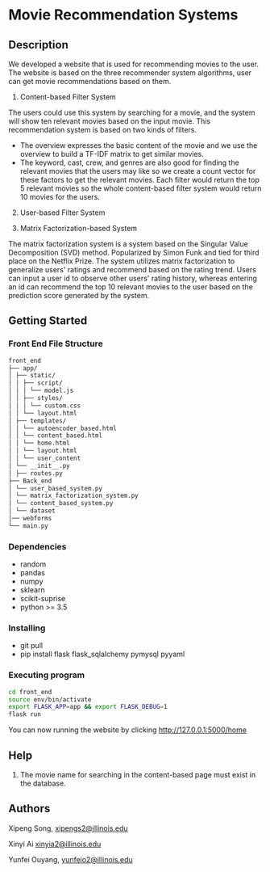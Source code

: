 # Movie Recommendation Systems

## Description

We developed a website that is used for recommending movies to the user. The website is based on the three recommender system algorithms, user can get movie recommendations based on them.

1. Content-based Filter System

  The users could use this system by searching for a movie, and the system will show ten relevant movies based on the input movie. This recommendation system is based on two kinds of filters. 
  - The overview expresses the basic content of the movie and we use the overview to build a TF-IDF matrix to get similar movies.
  - The keyword, cast, crew, and genres are also good for finding the relevant movies that the users may like so we create a count vector for these factors to get the relevant movies.
  Each filter would return the top 5 relevant movies so the whole content-based filter system would return 10 movies for the users. 

2. User-based Filter System

3. Matrix Factorization-based System

  The matrix factorization system is a system based on the Singular Value Decomposition (SVD) method. Popularized by Simon Funk and tied for third place on the Netflix Prize. The system utilizes matrix factorization to generalize users' ratings and recommend based on the rating trend. Users can input a user id to observe other users' rating history, whereas entering an id can recommend the top 10 relevant movies to the user based on the prediction score generated by the system.

## Getting Started

### Front End File Structure
```bash
front_end
├── app/
│ ├── static/
│ │ ├── script/
│ │ │ └── model.js
│ │ ├── styles/
│ │ │ └── custom.css
│ │ └── layout.html
│ ├── templates/
│ │ └── autoencoder_based.html
│ │ └── content_based.html
│ │ └── home.html
│ │ └── layout.html
│ │ └── user_content
│ └── __init__.py
│ ├── routes.py
├── Back_end
│ └── user_based_system.py
│ └── matrix_factorization_system.py
│ └── content_based_system.py
│ └── dataset 
│── webforms
└── main.py
```

### Dependencies

* random
* pandas
* numpy
* sklearn
* scikit-suprise
* python >= 3.5

### Installing

* git pull
* pip install flask flask_sqlalchemy pymysql pyyaml

### Executing program

```bash
cd front_end 
source env/bin/activate
export FLASK_APP=app && export FLASK_DEBUG=1
flask run
```
You can now running the website by clicking http://127.0.0.1:5000/home

## Help

1. The movie name for searching in the content-based page must exist in the database.

## Authors

Xipeng Song, xipengs2@illinois.edu

Xinyi Ai xinyia2@illinois.edu

Yunfei Ouyang, yunfeio2@illinois.edu
